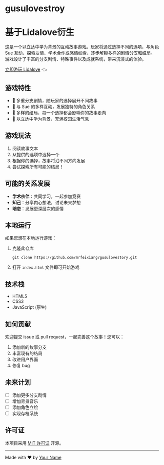 # gusulovestroy
# 基于Lidalove衍生

这是一个以立达中学为背景的互动故事游戏。玩家将通过选择不同的选项，与角色 Sue 互动，探索友情、学术合作或感情线索，逐步解锁多样的剧情分支和结局。游戏设计了丰富的分支剧情、特殊事件以及成就系统，带来沉浸式的体验。

[立即游玩 Lidalove](https://mrfeixiang.github.io/gusulovestory/) 👈 

## 游戏特性

- 🌟 多重分支剧情，随玩家的选择展开不同故事
- 👭 与 Sue 的多样互动，发展独特的角色关系
- 🎯 多样的结局，每一个选择都会影响你的故事走向
- 🏫 以立达中学为背景，充满校园生活气息

## 游戏玩法

1. 阅读故事文本
2. 从提供的选项中选择一个
3. 根据你的选择，故事将沿不同方向发展
4. 尝试探索所有可能的结局！

## 可能的关系发展

- **学术伙伴**：共同学习，一起参加竞赛
- **知己**：分享内心想法，讨论未来梦想
- **暗恋**：发展更深层次的感情

## 本地运行

如果您想在本地运行游戏：

1. 克隆此仓库
   ```
   git clone https://github.com/mrfeixiang/gusulovestory.git
   ```

2. 打开 `index.html` 文件即可开始游戏

## 技术栈

- HTML5
- CSS3
- JavaScript (原生)

## 如何贡献

欢迎提交 issue 或 pull request，一起完善这个故事！您可以：

1. 添加新的故事分支
2. 丰富现有的结局
3. 改进用户界面
4. 修复 bug

## 未来计划

- [ ] 添加更多分支剧情
- [ ] 增加背景音乐
- [ ] 添加角色立绘
- [ ] 实现存档系统

## 许可证

本项目采用 [MIT 许可证](https://opensource.org/licenses/MIT) 开源。

---

Made with ❤️ by [Your Name](https://github.com/yourusername)
